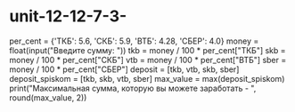 # unit-12-12-7-3-
per_cent = {'ТКБ': 5.6, 'СКБ': 5.9, 'ВТБ': 4.28, 'СБЕР': 4.0}
money = float(input("Введите сумму: "))
tkb = money / 100 * per_cent["ТКБ"]
skb = money / 100 * per_cent["СКБ"]
vtb = money / 100 * per_cent["ВТБ"]
sber = money / 100 * per_cent["СБЕР"]
deposit = [tkb, vtb, skb, sber]
deposit_spiskom = [tkb, skb, vtb, sber]
max_value = max(deposit_spiskom)
print("Максимальная сумма, которую вы можете заработать - ", round(max_value, 2))
